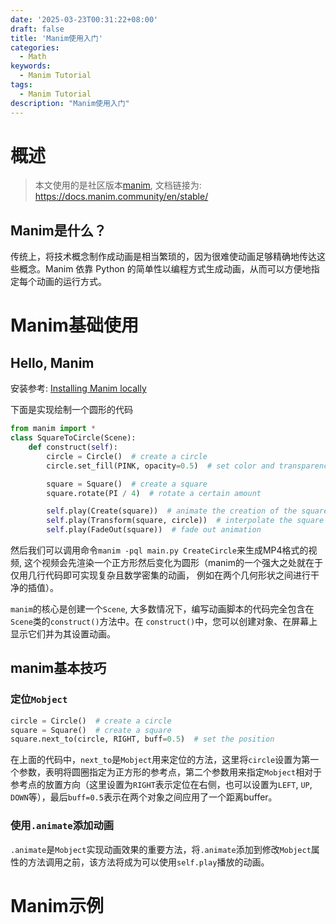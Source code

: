 ```yaml
---
date: '2025-03-23T00:31:22+08:00'
draft: false
title: 'Manim使用入门'
categories:
  - Math
keywords:
  - Manim Tutorial
tags:
  - Manim Tutorial
description: "Manim使用入门"
---
```


# 概述

> 本文使用的是社区版本[manim](https://github.com/ManimCommunity/manim), 文档链接为: https://docs.manim.community/en/stable/

## Manim是什么？

传统上，将技术概念制作成动画是相当繁琐的，因为很难使动画足够精确地传达这些概念。Manim 依靠 Python 的简单性以编程方式生成动画，从而可以方便地指定每个动画的运行方式。

# Manim基础使用

## Hello, Manim

安装参考: [Installing Manim locally](https://docs.manim.community/en/stable/installation/uv.html)

下面是实现绘制一个圆形的代码

```python
from manim import *
class SquareToCircle(Scene):
    def construct(self):
        circle = Circle()  # create a circle
        circle.set_fill(PINK, opacity=0.5)  # set color and transparency

        square = Square()  # create a square
        square.rotate(PI / 4)  # rotate a certain amount

        self.play(Create(square))  # animate the creation of the square
        self.play(Transform(square, circle))  # interpolate the square into the circle
        self.play(FadeOut(square))  # fade out animation
```

然后我们可以调用命令`manim -pql main.py CreateCircle`来生成MP4格式的视频, 这个视频会先渲染一个正方形然后变化为圆形（manim的一个强大之处就在于仅用几行代码即可实现复杂且数学密集的动画， 例如在两个几何形状之间进行干净的插值）。

`manim`的核心是创建一个`Scene`, 大多数情况下，编写动画脚本的代码完全包含在 `Scene`类的`construct()`方法中。在 `construct()`中，您可以创建对象、在屏幕上显示它们并为其设置动画。

## manim基本技巧

### 定位`Mobject`

```python
circle = Circle()  # create a circle
square = Square()  # create a square
square.next_to(circle, RIGHT, buff=0.5)  # set the position
```

在上面的代码中，`next_to`是`Mobject`用来定位的方法，这里将`circle`设置为第一个参数，表明将圆圈指定为正方形的参考点，第二个参数用来指定`Mobject`相对于参考点的放置方向（这里设置为`RIGHT`表示定位在右侧，也可以设置为`LEFT`, `UP`, `DOWN`等），最后`buff=0.5`表示在两个对象之间应用了一个距离buffer。

### 使用`.animate`添加动画

`.animate`是`Mobject`实现动画效果的重要方法，将`.animate`添加到修改`Mobject`属性的方法调用之前，该方法将成为可以使用`self.play`播放的动画。

# Manim示例


